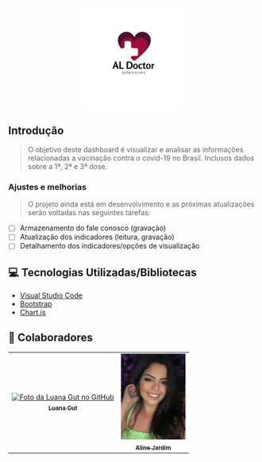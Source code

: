 <h1 align="center">
    <img src="img/logo.png" width="200px;">
</h1>


## Introdução
  > O objetivo deste dashboard é visualizar e analisar as informações relacionadas a vacinação contra o covid-19 no Brasil. Inclusos dados sobre a 1ª, 2ª e 3ª dose.


### Ajustes e melhorias

>O projeto ainda está em desenvolvimento e as próximas atualizações serão voltadas nas seguintes tarefas:

- [ ] Armazenamento do fale conosco (gravação)
- [ ] Atualização dos indicadores (leitura, gravação)
- [ ] Detalhamento dos indicadores/opções de visualização

## 💻 Tecnologias Utilizadas/Bibliotecas

- [Visual Studio Code](https://code.visualstudio.com/)
- [Bootstrap](https://getbootstrap.com/)
- [Chart.js](https://www.chartjs.org/docs/latest/)

## 🤝 Colaboradores



<table>
  <tr>
    <td align="center">
      <a href="#">
        <img src="https://ik.imagekit.io/aa0efwxn6ck/luana_Ur_CapjlLI.jpg?updatedAt=1634055534589" width="100px;" alt="Foto da Luana Gut no GitHub"/><br>
        <sub>
          <b>Luana Gut</b>
        </sub>
      </a>
      <td align="center">
        <a href="#">
            <img src="img/aline.jpeg" width="130px;" alt="Foto da Aline"> 
            <br>
            <sub>
                <b>Aline Jardim</b>
            </sub
    </tr>
  
</table>

